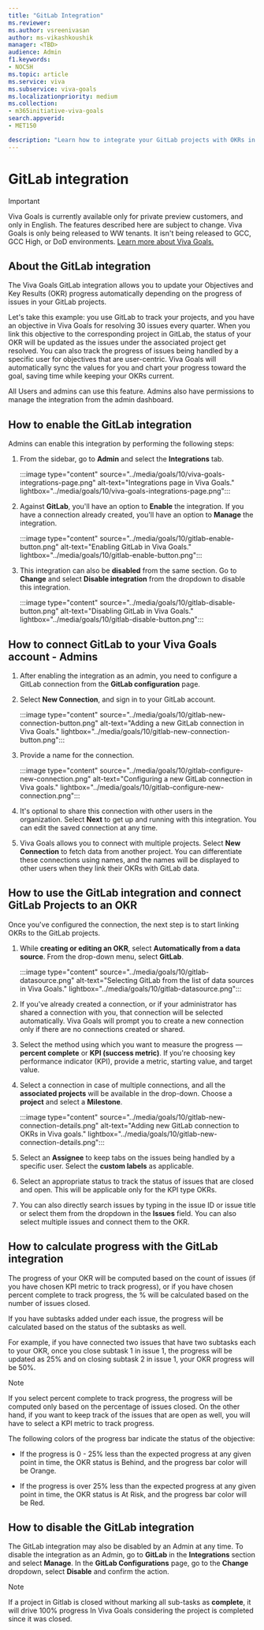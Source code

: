 ```yaml
---
title: "GitLab Integration"
ms.reviewer: 
ms.author: vsreenivasan
author: ms-vikashkoushik
manager: <TBD>
audience: Admin
f1.keywords:
- NOCSH
ms.topic: article
ms.service: viva
ms.subservice: viva-goals
ms.localizationpriority: medium
ms.collection:  
- m365initiative-viva-goals
search.appverid:
- MET150

description: "Learn how to integrate your GitLab projects with OKRs in Viva Goals."
---
```


# GitLab integration

> [!IMPORTANT]
> Viva Goals is currently available only for private preview customers, and only in English. The features described here are subject to change. Viva Goals is only being released to WW tenants. It isn't being released to GCC, GCC High, or DoD environments. [Learn more about Viva Goals.](https://go.microsoft.com/fwlink/?linkid=2189933)

## About the GitLab integration

The Viva Goals GitLab integration allows you to update your Objectives and Key Results (OKR) progress automatically depending on the progress of issues in your GitLab projects. 
  
Let's take this example: you use GitLab to track your projects, and you have an objective in Viva Goals for resolving 30 issues every quarter. When you link this objective to the corresponding project in GitLab, the status of your OKR will be updated as the issues under the associated project get resolved. You can also track the progress of issues being handled by a specific user for objectives that are user-centric. Viva Goals will automatically sync the values for you and chart your progress toward the goal, saving time while keeping your OKRs current.
  
All Users and admins can use this feature. Admins also have permissions to manage the integration from the admin dashboard. 

## How to enable the GitLab integration

Admins can enable this integration by performing the following steps:

1. From the sidebar, go to **Admin** and select the **Integrations** tab.
  
    :::image type="content" source="../media/goals/10/viva-goals-integrations-page.png" alt-text="Integrations page in Viva Goals." lightbox="../media/goals/10/viva-goals-integrations-page.png":::

2. Against **GitLab**, you'll have an option to **Enable** the integration. If you have a connection already created, you'll have an option to **Manage** the integration.
  
    :::image type="content" source="../media/goals/10/gitlab-enable-button.png" alt-text="Enabling GitLab in Viva Goals." lightbox="../media/goals/10/gitlab-enable-button.png":::
  
3. This integration can also be **disabled** from the same section. Go to **Change** and select **Disable integration** from the dropdown to disable this integration.
    
   :::image type="content" source="../media/goals/10/gitlab-disable-button.png" alt-text="Disabling GitLab in Viva Goals." lightbox="../media/goals/10/gitlab-disable-button.png"::: 

## How to connect GitLab to your Viva Goals account - Admins

1. After enabling the integration as an admin, you need to configure a GitLab connection from the **GitLab configuration** page.

2. Select **New Connection**, and sign in to your GitLab account.
  
    :::image type="content" source="../media/goals/10/gitlab-new-connection-button.png" alt-text="Adding a new GitLab connection in Viva Goals." lightbox="../media/goals/10/gitlab-new-connection-button.png":::

3. Provide a name for the connection.
  
    :::image type="content" source="../media/goals/10/gitlab-configure-new-connection.png" alt-text="Configuring a new GitLab connection in Viva goals." lightbox="../media/goals/10/gitlab-configure-new-connection.png":::

4. It's optional to share this connection with other users in the organization. Select **Next** to get up and running with this integration. You can edit the saved connection at any time.

5. Viva Goals allows you to connect with multiple projects. Select **New Connection** to fetch data from another project. You can differentiate these connections using names, and the names will be displayed to other users when they link their OKRs with GitLab data.

## How to use the GitLab integration and connect GitLab Projects to an OKR

Once you've configured the connection, the next step is to start linking OKRs to the GitLab projects.

1. While **creating or editing an OKR**, select **Automatically from a data source**. From the drop-down menu, select **GitLab**.
  
    :::image type="content" source="../media/goals/10/gitlab-datasource.png" alt-text="Selecting GitLab from the list of data sources in Viva Goals." lightbox="../media/goals/10/gitlab-datasource.png":::

2. If you've already created a connection, or if your administrator has shared a connection with you, that connection will be selected automatically. Viva Goals will prompt you to create a new connection only if there are no connections created or shared.

3. Select the method using which you want to measure the progress — **percent complete** or **KPI (success metric)**. If you're choosing key performance indicator (KPI), provide a metric, starting value, and target value.

4. Select a connection in case of multiple connections, and all the **associated projects** will be available in the drop-down. Choose a **project** and select a **Milestone**.
  
    :::image type="content" source="../media/goals/10/gitlab-new-connection-details.png" alt-text="Adding new GitLab connection to OKRs in Viva goals." lightbox="../media/goals/10/gitlab-new-connection-details.png":::

5. Select an **Assignee** to keep tabs on the issues being handled by a specific user. Select the **custom labels** as applicable.

6. Select an appropriate status to track the status of issues that are closed and open. This will be applicable only for the KPI type OKRs.

7. You can also directly search issues by typing in the issue ID or issue title or select them from the dropdown in the **Issues** field. You can also select multiple issues and connect them to the OKR.

## How to calculate progress with the GitLab integration

The progress of your OKR will be computed based on the count of issues (if you have chosen KPI metric to track progress), or if you have chosen percent complete to track progress, the % will be calculated based on the number of issues closed.

If you have subtasks added under each issue, the progress will be calculated based on the status of the subtasks as well.

For example, if you have connected two issues that have two subtasks each to your OKR, once you close subtask 1 in issue 1, the progress will be updated as 25% and on closing subtask 2 in issue 1, your OKR progress will be 50%.

> [!NOTE]
> If you select percent complete to track progress, the progress will be computed only based on the percentage of issues closed. On the other hand, if you want to keep track of the issues that are open as well, you will have to select a KPI metric to track progress.

The following colors of the progress bar indicate the status of the objective:

- If the progress is 0 - 25% less than the expected progress at any given point in time, the OKR status is Behind, and the progress bar color will be Orange.

- If the progress is over 25% less than the expected progress at any given point in time, the OKR status is At Risk, and the progress bar color will be Red.

## How to disable the GitLab integration

The GitLab integration may also be disabled by an Admin at any time. To disable the integration as an Admin, go to **GitLab** in the **Integrations** section and select **Manage**. In the **GitLab Configurations** page, go to the **Change** dropdown, select **Disable** and confirm the action.

> [!NOTE]
> If a project in Gitlab is closed without marking all sub-tasks as **complete**, it will drive 100% progress In Viva Goals considering the project is completed since it was closed.
